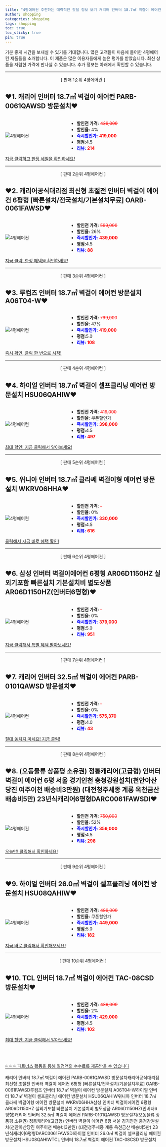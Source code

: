 ```yaml
---
title: "4평에어컨 추천하는 매력적인 핫딜 정보 보기 캐리어 인버터 18.7㎡ 벽걸이 에어컨"
author: shopping
categories: shopping
tags: shopping
toc: true
toc_sticky: true
pin: true
---
```

기분 좋게 시간을 보내실 수 있기를 기대합니다. 많은 고객들이 마음에 들어한 4평에어컨 제품들을 소개합니다. 이 제품은 많은 이용자들에게 높은 평가를 받았습니다. 최신 상품을 저렴한 가격에 만나실 수 있습니다. 추가 정보는 아래에서 확인할 수 있습니다.

---
<p class="toplist" style="margin: 0 auto; display: block; width: fit-content;">[ 판매 1순위 4평에어컨 ]</p>

<h2><strong>❤️1. 캐리어 인버터 18.7㎡ 벽걸이 에어컨 PARB-0061QAWSD 방문설치❤️</strong></h2>

<div style="display: flex; align-items: center;">
    <div style="flex: 0.4;">
        <img src="https://thumbnail10.coupangcdn.com/thumbnails/remote/230x230ex/image/retail/images/2024/04/26/16/0/9cc21d19-86b7-4dbf-90f5-2411035de0d3.png" alt="4평에어컨" style="max-width: 100%;">
    </div>
    <div style="flex: 0.6; margin-left: 10px;">
        <ul>
            <li><strong>할인전 가격:</strong> <del style="color: red;">439,000</del></li>
            <li><strong>할인율:</strong> 4%</li>
            <li><span style='color:blue'><strong>즉시할인가:</strong></span> <span style='color:red'><strong>419,000</strong></span></li>
            <li><strong>평점:</strong>4.5</li>
            <li><span style='color:blue'><strong>리뷰:</strong></span> <span style='color:red'><strong>214</strong></span></li>
        </ul>
    </div>
</div>
<div class="center">
    <a href="https://William4Davisa.github.io?lptag=AF9450613&subid=githubio&pageKey=8059839787&traceid=V0-153&itemId=22636404384&vendorItemId=89677460642" class="myButton">
        지금 클릭하고 한정 세일을 확인하세요!
    </a>
</div>


---
<p class="toplist" style="margin: 0 auto; display: block; width: fit-content;">[ 판매 2순위 4평에어컨 ]</p>

<h2><strong>❤️2. 캐리어공식대리점 최신형 초절전 인버터 벽걸이 에어컨 6평형 [빠른설치/전국설치/기본설치무료] OARB-0061FAWSD❤️</strong></h2>

<div style="display: flex; align-items: center;">
    <div style="flex: 0.4;">
        <img src="https://thumbnail8.coupangcdn.com/thumbnails/remote/230x230ex/image/vendor_inventory/5e47/ba78276d37b23ea6d83b1afbfac22c2cdb2e7e7ffe64633edd5f632b2035.jpg" alt="4평에어컨" style="max-width: 100%;">
    </div>
    <div style="flex: 0.6; margin-left: 10px;">
        <ul>
            <li><strong>할인전 가격:</strong> <del style="color: red;">599,000</del></li>
            <li><strong>할인율:</strong> 26%</li>
            <li><span style='color:blue'><strong>즉시할인가:</strong></span> <span style='color:red'><strong>439,000</strong></span></li>
            <li><strong>평점:</strong>4.5</li>
            <li><span style='color:blue'><strong>리뷰:</strong></span> <span style='color:red'><strong>88</strong></span></li>
        </ul>
    </div>
</div>
<div class="center">
    <a href="https://William4Davisa.github.io?lptag=AF9450613&subid=githubio&pageKey=7650638693&traceid=V0-153&itemId=20355399348&vendorItemId=87289997914" class="myButton">
        지금 클릭! 한정 혜택을 확인하세요!
    </a>
</div>


---
<p class="toplist" style="margin: 0 auto; display: block; width: fit-content;">[ 판매 3순위 4평에어컨 ]</p>

<h2><strong>❤️3. 루컴즈 인버터 18.7㎡ 벽걸이 에어컨 방문설치 A06T04-W❤️</strong></h2>

<div style="display: flex; align-items: center;">
    <div style="flex: 0.4;">
        <img src="https://thumbnail10.coupangcdn.com/thumbnails/remote/230x230ex/image/retail/images/2024/03/26/14/1/9ef805bf-f19b-4825-96f9-1d164cd650ed.jpg" alt="4평에어컨" style="max-width: 100%;">
    </div>
    <div style="flex: 0.6; margin-left: 10px;">
        <ul>
            <li><strong>할인전 가격:</strong> <del style="color: red;">799,000</del></li>
            <li><strong>할인율:</strong> 47%</li>
            <li><span style='color:blue'><strong>즉시할인가:</strong></span> <span style='color:red'><strong>419,000</strong></span></li>
            <li><strong>평점:</strong>5.0</li>
            <li><span style='color:blue'><strong>리뷰:</strong></span> <span style='color:red'><strong>108</strong></span></li>
        </ul>
    </div>
</div>
<div class="center">
    <a href="https://William4Davisa.github.io?lptag=AF9450613&subid=githubio&pageKey=7986932922&traceid=V0-153&itemId=22187716631&vendorItemId=89233967179" class="myButton">
        즉시 확인, 클릭 한 번으로 시작!
    </a>
</div>


---
<p class="toplist" style="margin: 0 auto; display: block; width: fit-content;">[ 판매 4순위 4평에어컨 ]</p>

<h2><strong>❤️4. 하이얼 인버터 18.7㎡ 벽걸이 셀프클리닝 에어컨 방문설치 HSU06QAHIW❤️</strong></h2>

<div style="display: flex; align-items: center;">
    <div style="flex: 0.4;">
        <img src="https://thumbnail10.coupangcdn.com/thumbnails/remote/230x230ex/image/retail/images/1570477490283268-b583e38e-5ec9-4087-9a22-1cc34f6b7243.jpg" alt="4평에어컨" style="max-width: 100%;">
    </div>
    <div style="flex: 0.6; margin-left: 10px;">
        <ul>
            <li><strong>할인전 가격:</strong> <del style="color: red;">419,000</del></li>
            <li><strong>할인율:</strong> 쿠폰할인가</li>
            <li><span style='color:blue'><strong>즉시할인가:</strong></span> <span style='color:red'><strong>398,000</strong></span></li>
            <li><strong>평점:</strong>4.5</li>
            <li><span style='color:blue'><strong>리뷰:</strong></span> <span style='color:red'><strong>497</strong></span></li>
        </ul>
    </div>
</div>
<div class="center">
    <a href="https://William4Davisa.github.io?lptag=AF9450613&subid=githubio&pageKey=7188832765&traceid=V0-153&itemId=18145772315&vendorItemId=85296130827" class="myButton">
        최대 할인! 지금 클릭해서 알아보세요!
    </a>
</div>


---
<p class="toplist" style="margin: 0 auto; display: block; width: fit-content;">[ 판매 5순위 4평에어컨 ]</p>

<h2><strong>❤️5. 위니아 인버터 18.7㎡ 클라쎄 벽걸이형 에어컨 방문설치 WKRV06HHA❤️</strong></h2>

<div style="display: flex; align-items: center;">
    <div style="flex: 0.4;">
        <img src="https://thumbnail9.coupangcdn.com/thumbnails/remote/230x230ex/image/retail/images/2023/06/07/10/4/53b8a858-511f-4299-8ff9-2b64f354be49.jpg" alt="4평에어컨" style="max-width: 100%;">
    </div>
    <div style="flex: 0.6; margin-left: 10px;">
        <ul>
            <li><strong>할인전 가격:</strong> <del style="color: red;">-</del></li>
            <li><strong>할인율:</strong> 0%</li>
            <li><span style='color:blue'><strong>즉시할인가:</strong></span> <span style='color:red'><strong>330,000</strong></span></li>
            <li><strong>평점:</strong>4.5</li>
            <li><span style='color:blue'><strong>리뷰:</strong></span> <span style='color:red'><strong>616</strong></span></li>
        </ul>
    </div>
</div>
<div class="center">
    <a href="https://William4Davisa.github.io?lptag=AF9450613&subid=githubio&pageKey=7384784619&traceid=V0-153&itemId=19079893601&vendorItemId=86202303519" class="myButton">
        클릭해서 지금 바로 혜택 확인!
    </a>
</div>


---
<p class="toplist" style="margin: 0 auto; display: block; width: fit-content;">[ 판매 6순위 4평에어컨 ]</p>

<h2><strong>❤️6. 삼성 인버터 벽걸이에어컨 6평형 AR06D1150HZ 실외기포함 빠른설치 기본설치비 별도상품 AR06D1150HZ(인버터6평형)❤️</strong></h2>

<div style="display: flex; align-items: center;">
    <div style="flex: 0.4;">
        <img src="https://thumbnail8.coupangcdn.com/thumbnails/remote/230x230ex/image/vendor_inventory/c6b1/a7d3261a21e02d29b3c4dfcf277a223a0fecdbeef9ec3fc8e5aca7c6320a.png" alt="4평에어컨" style="max-width: 100%;">
    </div>
    <div style="flex: 0.6; margin-left: 10px;">
        <ul>
            <li><strong>할인전 가격:</strong> <del style="color: red;">-</del></li>
            <li><strong>할인율:</strong> 0%</li>
            <li><span style='color:blue'><strong>즉시할인가:</strong></span> <span style='color:red'><strong>379,000</strong></span></li>
            <li><strong>평점:</strong>5.0</li>
            <li><span style='color:blue'><strong>리뷰:</strong></span> <span style='color:red'><strong>951</strong></span></li>
        </ul>
    </div>
</div>
<div class="center">
    <a href="https://William4Davisa.github.io?lptag=AF9450613&subid=githubio&pageKey=7760193791&traceid=V0-153&itemId=20924693560&vendorItemId=70441214120" class="myButton">
        지금 클릭해서 특별 혜택 받아보세요!
    </a>
</div>


---
<p class="toplist" style="margin: 0 auto; display: block; width: fit-content;">[ 판매 7순위 4평에어컨 ]</p>

<h2><strong>❤️7. 캐리어 인버터 32.5㎡ 벽걸이 에어컨 PARB-0101QAWSD 방문설치❤️</strong></h2>

<div style="display: flex; align-items: center;">
    <div style="flex: 0.4;">
        <img src="https://thumbnail7.coupangcdn.com/thumbnails/remote/230x230ex/image/retail/images/2024/04/29/17/6/5742bf85-c155-42dd-a402-b7aa07b68d60.png" alt="4평에어컨" style="max-width: 100%;">
    </div>
    <div style="flex: 0.6; margin-left: 10px;">
        <ul>
            <li><strong>할인전 가격:</strong> <del style="color: red;">-</del></li>
            <li><strong>할인율:</strong> 0%</li>
            <li><span style='color:blue'><strong>즉시할인가:</strong></span> <span style='color:red'><strong>575,370</strong></span></li>
            <li><strong>평점:</strong>4.0</li>
            <li><span style='color:blue'><strong>리뷰:</strong></span> <span style='color:red'><strong>43</strong></span></li>
        </ul>
    </div>
</div>
<div class="center">
    <a href="https://William4Davisa.github.io?lptag=AF9450613&subid=githubio&pageKey=8065847265&traceid=V0-153&itemId=22683653038&vendorItemId=89719567100" class="myButton">
        절대 놓치지 마세요! 지금 클릭!
    </a>
</div>


---
<p class="toplist" style="margin: 0 auto; display: block; width: fit-content;">[ 판매 8순위 4평에어컨 ]</p>

<h2><strong>❤️8. (오동물류 상품평 소유권) 정통캐리어(고급형) 인버터 벽걸이 에어컨 6평 서울 경기인천 충청강원설치(천안아산당진 여주이천 배송비3만원) (대전청주세종 계룡 옥천금산 배송비5만) 23년식캐리어6평형DARC0061FAWSDI❤️</strong></h2>

<div style="display: flex; align-items: center;">
    <div style="flex: 0.4;">
        <img src="https://thumbnail9.coupangcdn.com/thumbnails/remote/230x230ex/image/vendor_inventory/b428/edaaccfa1470a4d001f31c48de60fc9493fa3ca6d1442eacd393e53a60c5.jpg" alt="4평에어컨" style="max-width: 100%;">
    </div>
    <div style="flex: 0.6; margin-left: 10px;">
        <ul>
            <li><strong>할인전 가격:</strong> <del style="color: red;">750,000</del></li>
            <li><strong>할인율:</strong> 52%</li>
            <li><span style='color:blue'><strong>즉시할인가:</strong></span> <span style='color:red'><strong>359,000</strong></span></li>
            <li><strong>평점:</strong>4.5</li>
            <li><span style='color:blue'><strong>리뷰:</strong></span> <span style='color:red'><strong>298</strong></span></li>
        </ul>
    </div>
</div>
<div class="center">
    <a href="https://William4Davisa.github.io?lptag=AF9450613&subid=githubio&pageKey=7544904193&traceid=V0-153&itemId=19842757689&vendorItemId=74622092168" class="myButton">
        오늘만! 클릭해서 확인하세요!
    </a>
</div>


---
<p class="toplist" style="margin: 0 auto; display: block; width: fit-content;">[ 판매 9순위 4평에어컨 ]</p>

<h2><strong>❤️9. 하이얼 인버터 26.0㎡ 벽걸이 셀프클리닝 에어컨 방문설치 HSU08QAHIW❤️</strong></h2>

<div style="display: flex; align-items: center;">
    <div style="flex: 0.4;">
        <img src="https://thumbnail6.coupangcdn.com/thumbnails/remote/230x230ex/image/retail/images/708854996670326-6c38c06f-1869-4eb4-b79b-7a353b6e698f.jpg" alt="4평에어컨" style="max-width: 100%;">
    </div>
    <div style="flex: 0.6; margin-left: 10px;">
        <ul>
            <li><strong>할인전 가격:</strong> <del style="color: red;">489,000</del></li>
            <li><strong>할인율:</strong> 쿠폰할인가</li>
            <li><span style='color:blue'><strong>즉시할인가:</strong></span> <span style='color:red'><strong>449,000</strong></span></li>
            <li><strong>평점:</strong>5.0</li>
            <li><span style='color:blue'><strong>리뷰:</strong></span> <span style='color:red'><strong>182</strong></span></li>
        </ul>
    </div>
</div>
<div class="center">
    <a href="https://William4Davisa.github.io?lptag=AF9450613&subid=githubio&pageKey=7188831304&traceid=V0-153&itemId=18145764543&vendorItemId=85296123366" class="myButton">
        지금 바로 클릭해서 확인해보세요!
    </a>
</div>


---
<p class="toplist" style="margin: 0 auto; display: block; width: fit-content;">[ 판매 10순위 4평에어컨 ]</p>

<h2><strong>❤️10. TCL 인버터 18.7㎡ 벽걸이 에어컨 TAC-08CSD 방문설치❤️</strong></h2>

<div style="display: flex; align-items: center;">
    <div style="flex: 0.4;">
        <img src="https://thumbnail9.coupangcdn.com/thumbnails/remote/230x230ex/image/retail/images/367246972703599-681ff24d-de9b-4da9-bf3c-483c76121472.jpg" alt="4평에어컨" style="max-width: 100%;">
    </div>
    <div style="flex: 0.6; margin-left: 10px;">
        <ul>
            <li><strong>할인전 가격:</strong> <del style="color: red;">439,000</del></li>
            <li><strong>할인율:</strong> 2%</li>
            <li><span style='color:blue'><strong>즉시할인가:</strong></span> <span style='color:red'><strong>429,000</strong></span></li>
            <li><strong>평점:</strong>4.5</li>
            <li><span style='color:blue'><strong>리뷰:</strong></span> <span style='color:red'><strong>102</strong></span></li>
        </ul>
    </div>
</div>
<div class="center">
    <a href="https://William4Davisa.github.io?lptag=AF9450613&subid=githubio&pageKey=8008666912&traceid=V0-153&itemId=22334141249&vendorItemId=89379422526" class="myButton">
        최대 할인! 지금 클릭해서 알아보세요!
    </a>
</div>

<br><br><br>[💦 💦 💦 파트너스 활동을 통해 일정액의 수수료를 제공받을 수 있습니다](https://link.coupang.com/a/bcpT2c)<br><br>캐리어 인버터 18.7㎡ 벽걸이 에어컨 PARB-0061QAWSD 방문설치캐리어공식대리점 최신형 초절전 인버터 벽걸이 에어컨 6평형 [빠른설치/전국설치/기본설치무료] OARB-0061FAWSD루컴즈 인버터 18.7㎡ 벽걸이 에어컨 방문설치 A06T04-W하이얼 인버터 18.7㎡ 벽걸이 셀프클리닝 에어컨 방문설치 HSU06QAHIW위니아 인버터 18.7㎡ 클라쎄 벽걸이형 에어컨 방문설치 WKRV06HHA삼성 인버터 벽걸이에어컨 6평형 AR06D1150HZ 실외기포함 빠른설치 기본설치비 별도상품 AR06D1150HZ(인버터6평형)캐리어 인버터 32.5㎡ 벽걸이 에어컨 PARB-0101QAWSD 방문설치(오동물류 상품평 소유권) 정통캐리어(고급형) 인버터 벽걸이 에어컨 6평 서울 경기인천 충청강원설치(천안아산당진 여주이천 배송비3만원) (대전청주세종 계룡 옥천금산 배송비5만) 23년식캐리어6평형DARC0061FAWSDI하이얼 인버터 26.0㎡ 벽걸이 셀프클리닝 에어컨 방문설치 HSU08QAHIWTCL 인버터 18.7㎡ 벽걸이 에어컨 TAC-08CSD 방문설치